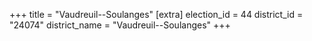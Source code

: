 +++
title = "Vaudreuil--Soulanges"
[extra]
election_id = 44
district_id = "24074"
district_name = "Vaudreuil--Soulanges"
+++
